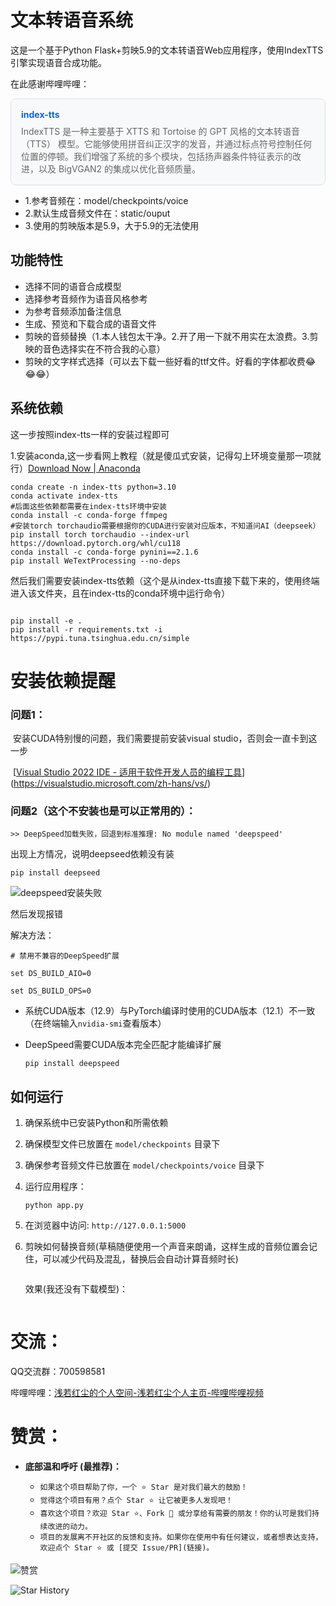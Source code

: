 # 文本转语音系统

这是一个基于Python Flask+剪映5.9的文本转语音Web应用程序，使用IndexTTS引擎实现语音合成功能。

在此感谢哔哩哔哩：

<div style="border: 1px solid #e0e0e0; border-radius: 8px; padding: 16px; margin: 10px 0; background-color: #f8f9fa;">
  <a href="https://github.com/index-tts/index-tts" target="_blank" style="text-decoration: none; color: #0969da; font-weight: bold;">
    index-tts
  </a>
  <p style="margin: 8px 0 0; color: #666;">IndexTTS 是一种主要基于 XTTS 和 Tortoise 的 GPT 风格的文本转语音 （TTS） 模型。它能够使用拼音纠正汉字的发音，并通过标点符号控制任何位置的停顿。我们增强了系统的多个模块，包括扬声器条件特征表示的改进，以及 BigVGAN2 的集成以优化音频质量。</p>
</div>

- 1.参考音频在：model/checkpoints/voice
- 2.默认生成音频文件在：static/ouput
- 3.使用的剪映版本是5.9，大于5.9的无法使用




## 功能特性

- 选择不同的语音合成模型
- 选择参考音频作为语音风格参考
- 为参考音频添加备注信息
- 生成、预览和下载合成的语音文件
- 剪映的音频替换（1.本人钱包太干净。2.开了用一下就不用实在太浪费。3.剪映的音色选择实在不符合我的心意）
- 剪映的文字样式选择（可以去下载一些好看的ttf文件。好看的字体都收费😂😂😂）

## 系统依赖

这一步按照index-tts一样的安装过程即可

1.安装aconda,这一步看网上教程（就是傻瓜式安装，记得勾上环境变量那一项就行）[Download Now | Anaconda](https://www.anaconda.com/download/success)

```
conda create -n index-tts python=3.10
conda activate index-tts
#后面这些依赖都需要在index-tts环境中安装
conda install -c conda-forge ffmpeg
#安装torch torchaudio需要根据你的CUDA进行安装对应版本，不知道问AI（deepseek）
pip install torch torchaudio --index-url https://download.pytorch.org/whl/cu118
conda install -c conda-forge pynini==2.1.6
pip install WeTextProcessing --no-deps

```

然后我们需要安装index-tts依赖（这个是从index-tts直接下载下来的，使用终端进入该文件夹，且在index-tts的conda环境中运行命令）

<img src="./static/images/two.png" alt="" style="max-width:100%; height:auto;">

```
pip install -e .
pip install -r requirements.txt -i https://pypi.tuna.tsinghua.edu.cn/simple
```



# 安装依赖提醒

### 问题1：

​	安装CUDA特别慢的问题，我们需要提前安装visual studio，否则会一直卡到这一步

​	[[Visual Studio 2022 IDE - 适用于软件开发人员的编程工具](https://visualstudio.microsoft.com/zh-hans/vs/)](https://visualstudio.microsoft.com/zh-hans/vs/)



### 问题2（这个不安装也是可以正常用的）：

```
>> DeepSpeed加载失败，回退到标准推理: No module named 'deepspeed'

```

出现上方情况，说明deepseed依赖没有装

```
pip install deepseed
```

<img src=".\static\images\one.png" alt="deepspeed安装失败" style="max-width:100%; height:auto;">

然后发现报错

解决方法：

```
# 禁用不兼容的DeepSpeed扩展
```

```
set DS_BUILD_AIO=0

set DS_BUILD_OPS=0
```

- 系统CUDA版本（12.9）与PyTorch编译时使用的CUDA版本（12.1）不一致（在终端输入`nvidia-smi`查看版本）

- DeepSpeed需要CUDA版本完全匹配才能编译扩展

  ```
  pip install deepspeed
  ```

  

## 如何运行

1. 确保系统中已安装Python和所需依赖

2. 确保模型文件已放置在 `model/checkpoints` 目录下

3. 确保参考音频文件已放置在 `model/checkpoints/voice` 目录下

4. 运行应用程序：

   ```
   python app.py
   ```

5. 在浏览器中访问: `http://127.0.0.1:5000`

6. 剪映如何替换音频(草稿随便使用一个声音来朗诵，这样生成的音频位置会记住，可以减少代码及混乱，替换后会自动计算音频时长)

   <img src=".\static\images\three.png" alt="" style="max-width:100%; height:auto;">

   效果(我还没有下载模型)：

   <img src=".\static\images\four.png" alt="" style="max-width:100%; height:auto;">

# 交流：

QQ交流群：700598581

哔哩哔哩：[浅若红尘的个人空间-浅若红尘个人主页-哔哩哔哩视频](https://space.bilibili.com/519965290?spm_id_from=333.1007.0.0)



# 赞赏：

* **底部温和呼吁 (最推荐)：**

  *   `如果这个项目帮助了你，一个 ⭐️ Star 是对我们最大的鼓励！`
  *   `觉得这个项目有用？点个 Star ⭐️ 让它被更多人发现吧！`
  *   `喜欢这个项目？欢迎 Star ⭐️、Fork 🍴 或分享给有需要的朋友！你的认可是我们持续改进的动力。`
  *   `项目的发展离不开社区的反馈和支持。如果你在使用中有任何建议，或者想表达支持，欢迎点个 Star ⭐️ 或 [提交 Issue/PR](链接)。`

  

<img src=".\static\images\nice.png" alt="赞赏" style="max-width:100%; height:auto;">



![Star History](https://api.star-history.com/svg?repos=shiyaaini/index-tts-jianying&type=Date)
